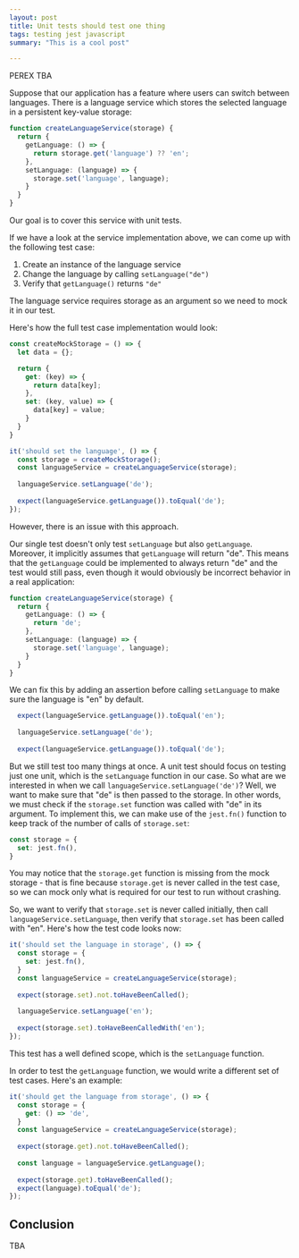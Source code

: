 ```yaml
---
layout: post
title: Unit tests should test one thing
tags: testing jest javascript
summary: "This is a cool post"

---
```


PEREX TBA

Suppose that our application has a feature where users can switch between languages. There is a language service which stores the selected language in a persistent key-value storage:

```ts
function createLanguageService(storage) {
  return {
    getLanguage: () => {
      return storage.get('language') ?? 'en';
    },
    setLanguage: (language) => {
      storage.set('language', language);
    }
  }
}
```

Our goal is to cover this service with unit tests.

If we have a look at the service implementation above, we can come up with the following test case:

1. Create an instance of the language service
2. Change the language by calling `setLanguage("de")`
3. Verify that `getLanguage()` returns `"de"`

The language service requires storage as an argument so we need to mock it in our test.

Here's how the full test case implementation would look:

```ts
const createMockStorage = () => {
  let data = {};

  return {
    get: (key) => {
      return data[key];
    },
    set: (key, value) => {
      data[key] = value;
    }
  }
}

it('should set the language', () => {
  const storage = createMockStorage();
  const languageService = createLanguageService(storage);
  
  languageService.setLanguage('de');  
  
  expect(languageService.getLanguage()).toEqual('de');
});
```

However, there is an issue with this approach.

Our single test doesn't only test `setLanguage` but also `getLanguage`. Moreover, it implicitly assumes that `getLanguage` will return "de". This means that the `getLanguage` could be implemented to always return "de" and the test would still pass, even though it would obviously be incorrect behavior in a real application:

```ts
function createLanguageService(storage) {
  return {
    getLanguage: () => {
      return 'de';
    },
    setLanguage: (language) => {
      storage.set('language', language);
    }
  }
}
```

We can fix this by adding an assertion before calling `setLanguage` to make sure the language is "en" by default.

```ts
  expect(languageService.getLanguage()).toEqual('en');
  
  languageService.setLanguage('de');
  
  expect(languageService.getLanguage()).toEqual('de');
```

But we still test too many things at once. A unit test should focus on testing just one unit, which is the `setLanguage` function in our case. So what are we interested in when we call `languageService.setLanguage('de')`? Well, we want to make sure that "de" is then passed to the storage. In other words, we must check if the `storage.set` function was called with "de" in its argument. To implement this, we can make use of the `jest.fn()` function to keep track of the number of calls of `storage.set`:

```ts
const storage = {
  set: jest.fn(),
}
```

You may notice that the `storage.get` function is missing from the mock storage - that is fine because `storage.get` is never called in the test case, so we can mock only what is required for our test to run without crashing.

So, we want to verify that `storage.set` is never called initially, then call `languageService.setLanguage`, then verify that `storage.set` has been called with "en".  Here's how the test code looks now:

```ts
it('should set the language in storage', () => {
  const storage = {
    set: jest.fn(),
  }
  const languageService = createLanguageService(storage);
  
  expect(storage.set).not.toHaveBeenCalled();
  
  languageService.setLanguage('en');
  
  expect(storage.set).toHaveBeenCalledWith('en');
});
```

This test has a well defined scope, which is the `setLanguage` function.

In order to test the `getLanguage` function, we would write a different set of test cases. Here's an example:

```ts
it('should get the language from storage', () => {
  const storage = {
    get: () => 'de',
  }
  const languageService = createLanguageService(storage);
  
  expect(storage.get).not.toHaveBeenCalled();
  
  const language = languageService.getLanguage();
  
  expect(storage.get).toHaveBeenCalled();
  expect(language).toEqual('de');
});
```

## Conclusion

TBA
